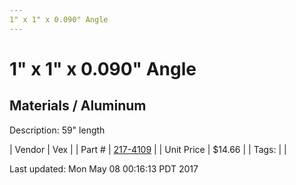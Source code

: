 ```yaml
---
1" x 1" x 0.090" Angle
---
```

# 1" x 1" x 0.090" Angle
## Materials / Aluminum
Description: 	59" length 

| Vendor | Vex | 
| Part # | [217-4109](http://www.vexrobotics.com/vexpro/versaframe/versaframestock.html) | 
| Unit Price | $14.66 | 
| Tags: |  | 

Last updated: Mon May 08 00:16:13 PDT 2017